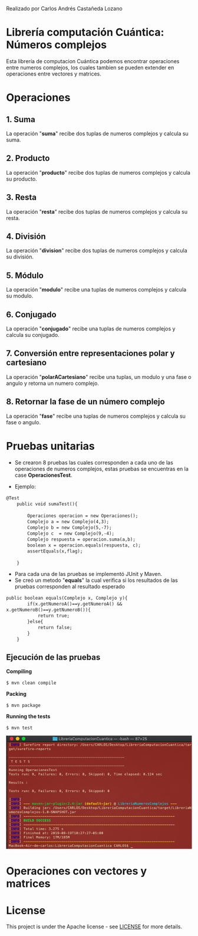 Realizado por Carlos Andrés Castañeda Lozano

# Librería computación Cuántica: Números complejos

Esta librería de computacion Cuántica podemos encontrar operaciones entre numeros complejos, los cuales tambien
se pueden extender en operaciones entre vectores y matrices.

# Operaciones 

## 1. Suma 

La operación "**suma**" recibe dos tuplas de numeros complejos y calcula su suma.

## 2. Producto

La operación "**producto**" recibe dos tuplas de numeros complejos y calcula su producto.

## 3. Resta

La operación "**resta**" recibe dos tuplas de numeros complejos y calcula su resta.

## 4. División

La operación "**division**" recibe dos tuplas de numeros complejos y calcula su división.

## 5. Módulo

La operación "**modulo**" recibe una tuplas de numeros complejos y calcula su modulo.

## 6. Conjugado

La operación "**conjugado**" recibe una tuplas de numeros complejos y calcula su conjugado.

## 7. Conversión entre representaciones polar y cartesiano

La operación "**polarACartesiano**" recibe una tuplas, un modulo y una fase o angulo y retorna un numero complejo.

## 8. Retornar la fase de un número complejo

La operación "**fase**" recibe una tuplas de numeros complejos y calcula su fase o angulo.

# Pruebas unitarias 

* Se crearon 8 pruebas las cuales corresponden a cada uno de las operaciones de numeros complejos, estas pruebas se encuentras en la case **OperacionesTest**.

* Ejemplo:
```
@Test
    public void sumaTest(){
        
        Operaciones operacion = new Operaciones();
        Complejo a = new Complejo(4,3);
        Complejo b = new Complejo(5,-7);
        Complejo c  = new Complejo(9,-4);
        Complejo respuesta = operacion.suma(a,b); 
        boolean x = operacion.equals(respuesta, c);
        assertEquals(x,flag);
                
    }
```

* Para cada una de las pruebas se implementó JUnit y Maven.
* Se creó un metodo "**equals**" la cual verifica si los resultados de las pruebas corresponden al resultado esperado
```
public boolean equals(Complejo x, Complejo y){
        if(x.getNumeroA()==y.getNumeroA() && x.getNumeroB()==y.getNumeroB()){
            return true;
        }else{
            return false;
        }
    }
```
## Ejecución de las pruebas 

**Compiling**
```
$ mvn clean compile
```
**Packing**
```
$ mvn package
```
**Running the tests**
```
$ mvn test
```
![](src/site/resources/Cmd.png)

# Operaciones con vectores y matrices 

# License
This project is under the Apache license - see [LICENSE](LICENSE.txt) for more details.
